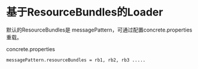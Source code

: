 # 基于ResourceBundles的Loader

默认的ResourceBundles是 messagePattern，可通过配置concrete.properties重载。

concrete.properties

    messagePattern.resourceBundles = rb1, rb2, rb3 .....
    
    
